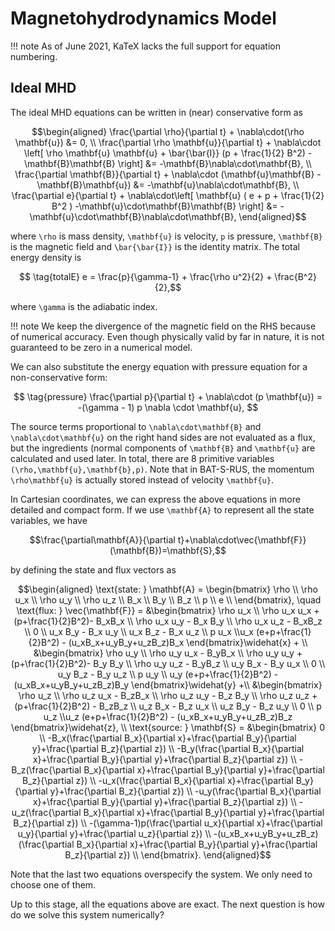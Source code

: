 # Magnetohydrodynamics Model

!!! note
    As of June 2021, KaTeX lacks the full support for equation numbering.

## Ideal MHD


The ideal MHD equations can be written in (near) conservative form as
```math
\begin{aligned}
\frac{\partial \rho}{\partial t} + \nabla\cdot(\rho \mathbf{u}) &= 0, \\
\frac{\partial \rho \mathbf{u}}{\partial t} + \nabla\cdot \left[ \rho \mathbf{u} \mathbf{u} + \bar{\bar{I}} (p + \frac{1}{2} B^2)
- \mathbf{B}\mathbf{B} \right] &= -\mathbf{B}\nabla\cdot\mathbf{B}, \\
\frac{\partial \mathbf{B}}{\partial t} + \nabla\cdot (\mathbf{u}\mathbf{B} - \mathbf{B}\mathbf{u})
&= -\mathbf{u}\nabla\cdot\mathbf{B}, \\
\frac{\partial e}{\partial t} + \nabla\cdot\left[ \mathbf{u} ( e + p + \frac{1}{2} B^2 )
-\mathbf{u}\cdot\mathbf{B}\mathbf{B} \right] &= -\mathbf{u}\cdot\mathbf{B}\nabla\cdot\mathbf{B},
\end{aligned}
```
where ``\rho`` is mass density, ``\mathbf{u}`` is velocity, ``p`` is pressure,
``\mathbf{B}`` is the magnetic field and ``\bar{\bar{I}}`` is the identity matrix. 
The total energy density is
```math
  \tag{totalE}
  e = \frac{p}{\gamma-1} + \frac{\rho u^2}{2} + \frac{B^2}{2},
```
where ``\gamma`` is the adiabatic index.

!!! note
    We keep the divergence of the magnetic field on the RHS because of numerical accuracy. Even though physically valid by far in nature, it is not guaranteed to be zero in a numerical model.

We can also substitute the energy equation with pressure equation for a non-conservative form:
```math
  \tag{pressure}
  \frac{\partial p}{\partial t} + \nabla\cdot (p \mathbf{u}) = -(\gamma - 1) p \nabla \cdot \mathbf{u}, 
```
The source terms proportional to ``\nabla\cdot\mathbf{B}`` and ``\nabla\cdot\mathbf{u}`` on the right hand sides are not evaluated as a flux, but the ingredients (normal components of ``\mathbf{B}`` and ``\mathbf{u}`` are calculated and used later. In total, there are 8 primitive variables ``(\rho,\mathbf{u},\mathbf{b},p)``. Note that in BAT-S-RUS, the momentum ``\rho\mathbf{u}`` is actually stored instead of velocity ``\mathbf{u}``. 

In Cartesian coordinates, we can express the above equations in more detailed and compact form. If we use ``\mathbf{A}`` to represent all the state variables, we have
```math
\frac{\partial\mathbf{A}}{\partial t}+\nabla\cdot\vec{\mathbf{F}}(\mathbf{B})=\mathbf{S},
```
by defining the state and flux vectors as
```math
\begin{aligned}
\text{state: } \mathbf{A} = 
	\begin{bmatrix}
	\rho \\ \rho u_x \\ \rho u_y \\ \rho u_z \\ B_x \\ B_y \\ B_z \\ p \\ e \\
	\end{bmatrix},
\quad
\text{flux: } \vec{\mathbf{F}} = 
	&\begin{bmatrix}
	\rho u_x \\ \rho u_x u_x + (p+\frac{1}{2}B^2)- B_xB_x \\ \rho u_x u_y - B_x B_y \\ \rho u_x u_z - B_xB_z \\ 0 \\ u_x B_y - B_x u_y \\
	u_x B_z - B_x u_z \\ p u_x \\u_x (e+p+\frac{1}{2}B^2) - (u_xB_x+u_yB_y+u_zB_z)B_x
	\end{bmatrix}\widehat{x} + \\
	&\begin{bmatrix}
	\rho u_y \\ \rho u_y u_x - B_yB_x \\ \rho u_y u_y + (p+\frac{1}{2}B^2)- B_y B_y \\ \rho u_y u_z - B_yB_z \\ u_y B_x - B_y u_x \\ 0 \\
	u_y B_z - B_y u_z \\ p u_y \\ u_y (e+p+\frac{1}{2}B^2) - (u_xB_x+u_yB_y+u_zB_z)B_y
	\end{bmatrix}\widehat{y} +\\
	&\begin{bmatrix}
	\rho u_z \\ \rho u_z u_x - B_zB_x \\ \rho u_z u_y - B_z B_y \\ \rho u_z u_z + (p+\frac{1}{2}B^2) - B_zB_z \\ u_z B_x - B_z u_x \\  u_z B_y - B_z u_y \\ 0 \\ p u_z \\u_z (e+p+\frac{1}{2}B^2) - (u_xB_x+u_yB_y+u_zB_z)B_z
	\end{bmatrix}\widehat{z}, \\
\text{source: } \mathbf{S} = 
	&\begin{bmatrix}
	0 \\ 
	-B_x(\frac{\partial B_x}{\partial x}+\frac{\partial B_y}{\partial y}+\frac{\partial B_z}{\partial z}) \\
	-B_y(\frac{\partial B_x}{\partial x}+\frac{\partial B_y}{\partial y}+\frac{\partial B_z}{\partial z}) \\
	-B_z(\frac{\partial B_x}{\partial x}+\frac{\partial B_y}{\partial y}+\frac{\partial B_z}{\partial z}) \\
	-u_x(\frac{\partial B_x}{\partial x}+\frac{\partial B_y}{\partial y}+\frac{\partial B_z}{\partial z}) \\
	-u_y(\frac{\partial B_x}{\partial x}+\frac{\partial B_y}{\partial y}+\frac{\partial B_z}{\partial z}) \\
	-u_z(\frac{\partial B_x}{\partial x}+\frac{\partial B_y}{\partial y}+\frac{\partial B_z}{\partial z}) \\
	-(\gamma-1)p(\frac{\partial u_x}{\partial x}+\frac{\partial u_y}{\partial y}+\frac{\partial u_z}{\partial z}) \\
	-(u_xB_x+u_yB_y+u_zB_z)(\frac{\partial B_x}{\partial x}+\frac{\partial B_y}{\partial y}+\frac{\partial B_z}{\partial z}) \\
	\end{bmatrix}.
\end{aligned}
```
Note that the last two equations overspecify the system. We only need to choose one of them.

Up to this stage, all the equations above are exact. The next question is how do we solve this system numerically?
